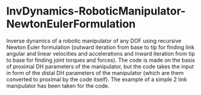 # InvDynamics-RoboticManipulator-NewtonEulerFormulation
Inverse dynamics of a robotic manipulator of any DOF using recursive Newton Euler formulation (outward iteration from base to tip for finding link angular and linear velocities and accelerations and inward iteration from tip to base for finding joint torques and forces). The code is made on the basis of proximal DH parameters of the manipulator, but the code takes the input in form of the distal DH parameters of the manipulator (which are them converted to proximal by the code itself). 
The example of a simple 2 link manipulator has been taken for the code.
